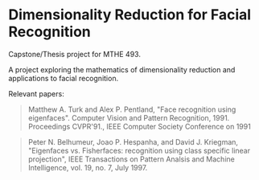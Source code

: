 # Dimensionality Reduction for Facial Recognition

Capstone/Thesis project for MTHE 493.

A project exploring the mathematics of dimensionality reduction and applications to facial recognition.

Relevant papers:
> Matthew A. Turk and Alex P. Pentland,  "Face recognition using eigenfaces". Computer Vision and Pattern Recognition, 1991. Proceedings CVPR'91., IEEE Computer Society Conference on 1991

> Peter N. Belhumeur, Joao P. Hespanha, and David J. Kriegman, "Eigenfaces vs. Fisherfaces: recognition using class specific linear projection", IEEE Transactions on Pattern Analsis and Machine Intelligence, vol. 19, no. 7, July 1997.